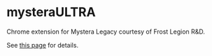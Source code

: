 # mysteraULTRA
Chrome extension for Mystera Legacy courtesy of Frost Legion R&D.

See [this page](https://docs.google.com/document/d/18S2gnsQengcflA_zd21w7H2mrn2g-etuDV7eW3kpA00/edit#heading=h.9f9esr155etn) for
details.
